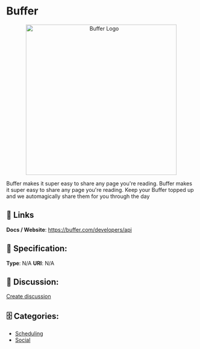 # Buffer
<p align="center">
    <img width="400" src="https://raw.githubusercontent.com/apis-list/apis-list/main/apis/buffer/logo_256x256.png" alt="Buffer Logo"/>
</p>

Buffer makes it super easy to share any page you're reading. Buffer makes it super easy to share any page you're reading.  Keep your Buffer topped up and we automagically share them for you through the day

##  🔗 Links
**Docs / Website**: https://buffer.com/developers/api

## 🧬 Specification:
**Type**: N/A
**URI**: N/A

## 💬 Discussion:
[Create discussion](https://github.com/apis-list/apis-list/discussions/new)

## 🗄️ Categories:
- [Scheduling](https://github.com/apis-list/apis-list#scheduling)
- [Social](https://github.com/apis-list/apis-list#social)



